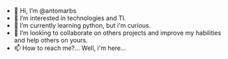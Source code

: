 - 👋 Hi, I’m @antomarbs
- 👀 I’m interested in technologies and TI.
- 🌱 I’m currently learning python, but i'm curious.
- 💞️ I’m looking to collaborate on others projects and improve my habilities and help others on yours.
- 📫 How to reach me?... Well, i'm here...

<!---
antomarbs/antomarbs is a ✨ special ✨ repository because its `README.md` (this file) appears on your GitHub profile.
You can click the Preview link to take a look at your changes.
--->

